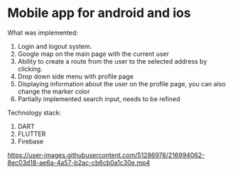 # Mobile app for android and ios 

What was implemented:
1. Login and logout system.
2. Google map on the main page with the current user
3. Ability to create a route from the user to the selected address by clicking.
4. Drop down side menu with profile page
5. Displaying information about the user on the profile page, you can also change the marker color
6. Partially implemented search input, needs to be refined

Technology stack:

1. DART
2. FLUTTER
3. Firebase

https://user-images.githubusercontent.com/51286978/216994062-8ec03d18-ae6a-4a57-b2ac-cb6cb0a1c30e.mp4
